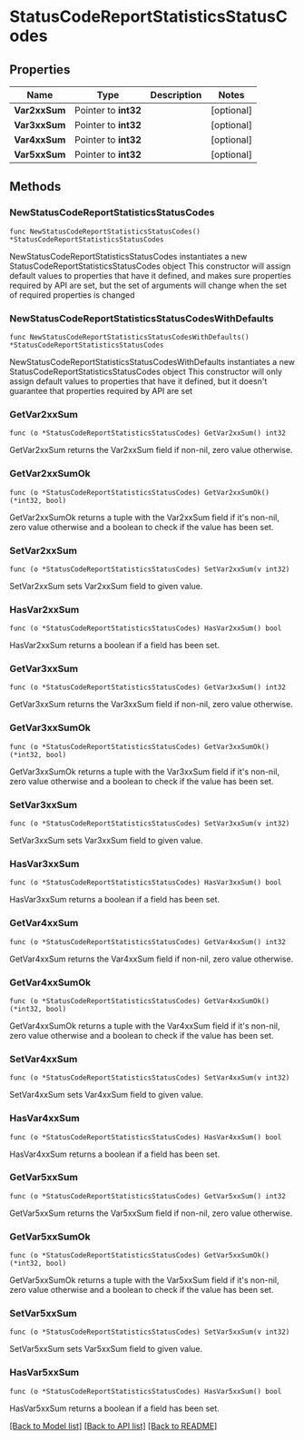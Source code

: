 # StatusCodeReportStatisticsStatusCodes

## Properties

Name | Type | Description | Notes
------------ | ------------- | ------------- | -------------
**Var2xxSum** | Pointer to **int32** |  | [optional] 
**Var3xxSum** | Pointer to **int32** |  | [optional] 
**Var4xxSum** | Pointer to **int32** |  | [optional] 
**Var5xxSum** | Pointer to **int32** |  | [optional] 

## Methods

### NewStatusCodeReportStatisticsStatusCodes

`func NewStatusCodeReportStatisticsStatusCodes() *StatusCodeReportStatisticsStatusCodes`

NewStatusCodeReportStatisticsStatusCodes instantiates a new StatusCodeReportStatisticsStatusCodes object
This constructor will assign default values to properties that have it defined,
and makes sure properties required by API are set, but the set of arguments
will change when the set of required properties is changed

### NewStatusCodeReportStatisticsStatusCodesWithDefaults

`func NewStatusCodeReportStatisticsStatusCodesWithDefaults() *StatusCodeReportStatisticsStatusCodes`

NewStatusCodeReportStatisticsStatusCodesWithDefaults instantiates a new StatusCodeReportStatisticsStatusCodes object
This constructor will only assign default values to properties that have it defined,
but it doesn't guarantee that properties required by API are set

### GetVar2xxSum

`func (o *StatusCodeReportStatisticsStatusCodes) GetVar2xxSum() int32`

GetVar2xxSum returns the Var2xxSum field if non-nil, zero value otherwise.

### GetVar2xxSumOk

`func (o *StatusCodeReportStatisticsStatusCodes) GetVar2xxSumOk() (*int32, bool)`

GetVar2xxSumOk returns a tuple with the Var2xxSum field if it's non-nil, zero value otherwise
and a boolean to check if the value has been set.

### SetVar2xxSum

`func (o *StatusCodeReportStatisticsStatusCodes) SetVar2xxSum(v int32)`

SetVar2xxSum sets Var2xxSum field to given value.

### HasVar2xxSum

`func (o *StatusCodeReportStatisticsStatusCodes) HasVar2xxSum() bool`

HasVar2xxSum returns a boolean if a field has been set.

### GetVar3xxSum

`func (o *StatusCodeReportStatisticsStatusCodes) GetVar3xxSum() int32`

GetVar3xxSum returns the Var3xxSum field if non-nil, zero value otherwise.

### GetVar3xxSumOk

`func (o *StatusCodeReportStatisticsStatusCodes) GetVar3xxSumOk() (*int32, bool)`

GetVar3xxSumOk returns a tuple with the Var3xxSum field if it's non-nil, zero value otherwise
and a boolean to check if the value has been set.

### SetVar3xxSum

`func (o *StatusCodeReportStatisticsStatusCodes) SetVar3xxSum(v int32)`

SetVar3xxSum sets Var3xxSum field to given value.

### HasVar3xxSum

`func (o *StatusCodeReportStatisticsStatusCodes) HasVar3xxSum() bool`

HasVar3xxSum returns a boolean if a field has been set.

### GetVar4xxSum

`func (o *StatusCodeReportStatisticsStatusCodes) GetVar4xxSum() int32`

GetVar4xxSum returns the Var4xxSum field if non-nil, zero value otherwise.

### GetVar4xxSumOk

`func (o *StatusCodeReportStatisticsStatusCodes) GetVar4xxSumOk() (*int32, bool)`

GetVar4xxSumOk returns a tuple with the Var4xxSum field if it's non-nil, zero value otherwise
and a boolean to check if the value has been set.

### SetVar4xxSum

`func (o *StatusCodeReportStatisticsStatusCodes) SetVar4xxSum(v int32)`

SetVar4xxSum sets Var4xxSum field to given value.

### HasVar4xxSum

`func (o *StatusCodeReportStatisticsStatusCodes) HasVar4xxSum() bool`

HasVar4xxSum returns a boolean if a field has been set.

### GetVar5xxSum

`func (o *StatusCodeReportStatisticsStatusCodes) GetVar5xxSum() int32`

GetVar5xxSum returns the Var5xxSum field if non-nil, zero value otherwise.

### GetVar5xxSumOk

`func (o *StatusCodeReportStatisticsStatusCodes) GetVar5xxSumOk() (*int32, bool)`

GetVar5xxSumOk returns a tuple with the Var5xxSum field if it's non-nil, zero value otherwise
and a boolean to check if the value has been set.

### SetVar5xxSum

`func (o *StatusCodeReportStatisticsStatusCodes) SetVar5xxSum(v int32)`

SetVar5xxSum sets Var5xxSum field to given value.

### HasVar5xxSum

`func (o *StatusCodeReportStatisticsStatusCodes) HasVar5xxSum() bool`

HasVar5xxSum returns a boolean if a field has been set.


[[Back to Model list]](HOW-TO.md#documentation-for-models) [[Back to API list]](HOW-TO.md#documentation-for-api-endpoints) [[Back to README]](HOW-TO.md)


